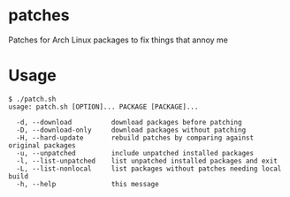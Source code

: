 patches
=======
Patches for Arch Linux packages to fix things that annoy me

Usage
=====
    $ ./patch.sh 
    usage: patch.sh [OPTION]... PACKAGE [PACKAGE]...

      -d, --download          download packages before patching
      -D, --download-only     download packages without patching
      -H, --hard-update       rebuild patches by comparing against original packages
      -u, --unpatched         include unpatched installed packages
      -l, --list-unpatched    list unpatched installed packages and exit
      -L, --list-nonlocal     list packages without patches needing local build
      -h, --help              this message
